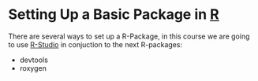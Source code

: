 # Setting Up a Basic Package in [R](https://cran.r-project.org/ "R")

There are several ways to set up a R-Package, in this course we are going to use [R-Studio](https://www.rstudio.com/ "R-Studio") in conjuction to the next R-packages:
* devtools
* roxygen


